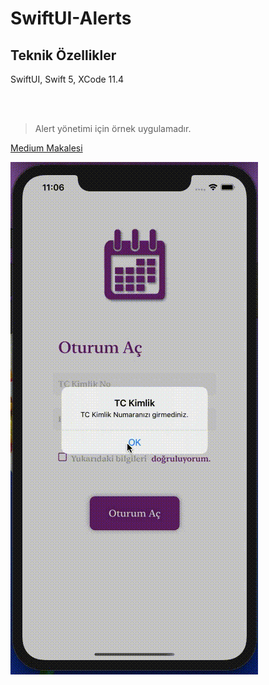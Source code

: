 # SwiftUI-Alerts



## Teknik Özellikler ##

SwiftUI, Swift 5, XCode 11.4 

<br />

<br />

> Alert yönetimi için örnek uygulamadır.

[Medium Makalesi](https://medium.com/@cmlcrn17/swiftui-%C3%A7oklu-alert-y%C3%B6netimi-37232da37d92)

![Alert Yönetimi](https://github.com/cmlcrn17/SwiftUI-Alerts/blob/master/Gorseller/SwiftUI-Alert.gif)

<br />

<br />
